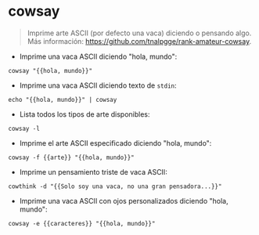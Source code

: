 # cowsay

> Imprime arte ASCII (por defecto una vaca) diciendo o pensando algo.
> Más información: <https://github.com/tnalpgge/rank-amateur-cowsay>.

- Imprime una vaca ASCII diciendo "hola, mundo":

`cowsay "{{hola, mundo}}"`

- Imprime una vaca ASCII diciendo texto de `stdin`:

`echo "{{hola, mundo}}" | cowsay`

- Lista todos los tipos de arte disponibles:

`cowsay -l`

- Imprime el arte ASCII especificado diciendo "hola, mundo":

`cowsay -f {{arte}} "{{hola, mundo}}"`

- Imprime un pensamiento triste de vaca ASCII:

`cowthink -d "{{Solo soy una vaca, no una gran pensadora...}}"`

- Imprime una vaca ASCII con ojos personalizados diciendo "hola, mundo":

`cowsay -e {{caracteres}} "{{hola, mundo}}"`
